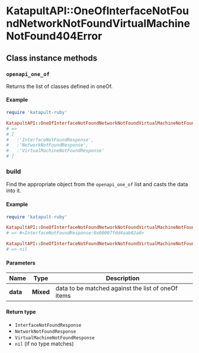 # KatapultAPI::OneOfInterfaceNotFoundNetworkNotFoundVirtualMachineNotFound404Error

## Class instance methods

### `openapi_one_of`

Returns the list of classes defined in oneOf.

#### Example

```ruby
require 'katapult-ruby'

KatapultAPI::OneOfInterfaceNotFoundNetworkNotFoundVirtualMachineNotFound404Error.openapi_one_of
# =>
# [
#   :'InterfaceNotFoundResponse',
#   :'NetworkNotFoundResponse',
#   :'VirtualMachineNotFoundResponse'
# ]
```

### build

Find the appropriate object from the `openapi_one_of` list and casts the data into it.

#### Example

```ruby
require 'katapult-ruby'

KatapultAPI::OneOfInterfaceNotFoundNetworkNotFoundVirtualMachineNotFound404Error.build(data)
# => #<InterfaceNotFoundResponse:0x00007fdd4aab02a0>

KatapultAPI::OneOfInterfaceNotFoundNetworkNotFoundVirtualMachineNotFound404Error.build(data_that_doesnt_match)
# => nil
```

#### Parameters

| Name | Type | Description |
| ---- | ---- | ----------- |
| **data** | **Mixed** | data to be matched against the list of oneOf items |

#### Return type

- `InterfaceNotFoundResponse`
- `NetworkNotFoundResponse`
- `VirtualMachineNotFoundResponse`
- `nil` (if no type matches)

